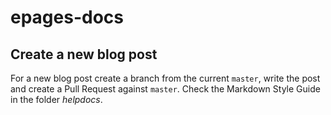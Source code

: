 # epages-docs

## Create a new blog post

For a new blog post create a branch from the current `master`, write the post and create a Pull Request against `master`.
Check the Markdown Style Guide in the folder *helpdocs*.
